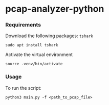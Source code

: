 # pcap-analyzer-python

### Requirements

Download the following packages: `tshark`

`sudo apt install tshark`

Activate the virtual environment

`source .venv/bin/activate`

### Usage

To run the script: 

`python3 main.py -f <path_to_pcap_file>`
